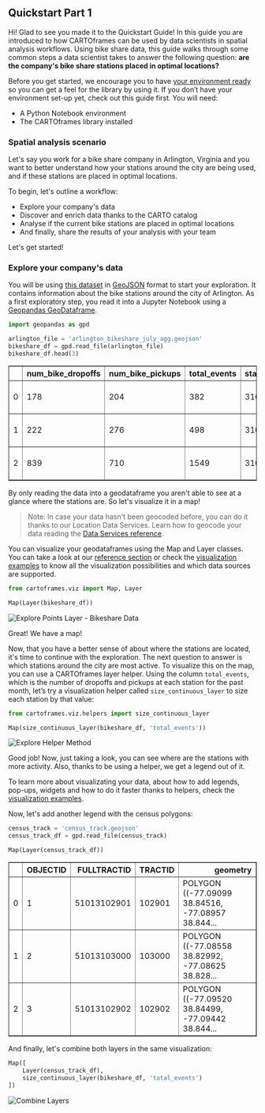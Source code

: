 ## Quickstart Part 1

Hi! Glad to see you made it to the Quickstart Guide! In this guide you are introduced to how CARTOframes can be used by data scientists in spatial analysis workflows. Using bike share data, this guide walks through some common steps a data scientist takes to answer the following question: **are the company's bike share stations placed in optimal locations?**

Before you get started, we encourage you to have [your environment ready](/developers/cartoframes/guides/Install-CARTOframes-in-your-Notebooks) so you can get a feel for the library by using it. If you don’t have your environment set-up yet, check out this guide first. You will need:

- A Python Notebook environment
- The CARTOframes library installed

### Spatial analysis scenario

Let's say you work for a bike share company in Arlington, Virginia and you want to better understand how your stations around the city are being used, and if these stations are placed in optimal locations.

To begin, let's outline a workflow: 

- Explore your company's data
- Discover and enrich data thanks to the CARTO catalog
- Analyse if the current bike stations are placed in optimal locations
- And finally, share the results of your analysis with your team

Let's get started!

### Explore your company's data

You will be using [this dataset](https://github.com/CartoDB/cartoframes/tree/develop/docs/developer-center/guides/quickstart/arlington_bikeshare_july_agg.geojson) in [GeoJSON](https://geojson.org) format to start your exploration. It contains information about the bike stations around the city of Arlington. As a first exploratory step, you read it into a Jupyter Notebook using a [Geopandas GeoDataframe](http://geopandas.org/reference/geopandas.GeoDataFrame.html).

```py
import geopandas as gpd

arlington_file = 'arlington_bikeshare_july_agg.geojson'
bikeshare_df = gpd.read_file(arlington_file)
bikeshare_df.head(3)
```

<table class="dataframe" border="1">
  <thead>
    <tr style="text-align: right;">
      <th></th>
      <th>num_bike_dropoffs</th>
      <th>num_bike_pickups</th>
      <th>total_events</th>
      <th>station_id</th>
      <th>longitude</th>
      <th>latitude</th>
      <th>geometry</th>
    </tr>
  </thead>
  <tbody>
    <tr>
      <td>0</td>
      <td>178</td>
      <td>204</td>
      <td>382</td>
      <td>31000</td>
      <td>-77.053144</td>
      <td>38.858726</td>
      <td>POINT (-77.05314 38.85873)</td>
    </tr>
    <tr>
      <td>1</td>
      <td>222</td>
      <td>276</td>
      <td>498</td>
      <td>31001</td>
      <td>-77.053738</td>
      <td>38.857216</td>
      <td>POINT (-77.05374 38.85722)</td>
    </tr>
    <tr>
      <td>2</td>
      <td>839</td>
      <td>710</td>
      <td>1549</td>
      <td>31002</td>
      <td>-77.049218</td>
      <td>38.856372</td>
      <td>POINT (-77.04922 38.85637)</td>
    </tr>
  </tbody>
</table>

By only reading the data into a geodataframe you aren't able to see at a glance where the stations are. So let's visualize it in a map!

> Note: In case your data hasn't been geocoded before, you can do it thanks to our Location Data Services. Learn how to geocode your data reading the [Data Services reference](/developers/cartoframes/reference/#heading-Data-Services).

You can visualize your geodataframes using the Map and Layer classes. You can take a look at our [reference section](/developers/cartoframes/reference/) or check the [visualization examples](/developers/cartoframes/examples/) to know all the visualization possibilities and which data sources are supported.

```py
from cartoframes.viz import Map, Layer

Map(Layer(bikeshare_df))
```

![Explore Points Layer - Bikeshare Data](../../img/guides/quickstart/explore_points_layer.png)

Great! We have a map!

Now, that you have a better sense of about where the stations are located, it's time to continue with the exploration. The next question to answer is which stations around the city are most active. To visualize this on the map, you can use a CARTOframes layer helper. Using the column `total_events`, which is the number of dropoffs and pickups at each station for the past month, let’s try a visualization helper called `size_continuous_layer` to size each station by that value:

```py
from cartoframes.viz.helpers import size_continuous_layer

Map(size_continuous_layer(bikeshare_df, 'total_events'))
```

![Explore Helper Method](../../img/guides/quickstart/explore_helper.png)

Good job! Now, just taking a look, you can see where are the stations with more activity. Also, thanks to be using a helper, we get a legend out of it.

To learn more about visualizating your data, about how to add legends, pop-ups, widgets and how to do it faster thanks to helpers, check the [visualization examples](/developers/cartoframes/examples/#example-add-default-widget).

Now, let's add another legend with the census polygons:

```py
census_track = 'census_track.geojson'
census_track_df = gpd.read_file(census_track)

Map(Layer(census_track_df))
```

<table class="dataframe" border="1">
  <thead>
    <tr style="text-align: right;">
      <th></th>
      <th>OBJECTID</th>
      <th>FULLTRACTID</th>
      <th>TRACTID</th>
      <th>geometry</th>
    </tr>
  </thead>
  <tbody>
    <tr>
      <td>0</td>
      <td>1</td>
      <td>51013102901</td>
      <td>102901</td>
      <td>POLYGON ((-77.09099 38.84516, -77.08957 38.844...</td>
    </tr>
    <tr>
      <td>1</td>
      <td>2</td>
      <td>51013103000</td>
      <td>103000</td>
      <td>POLYGON ((-77.08558 38.82992, -77.08625 38.828...</td>
    </tr>
    <tr>
      <td>2</td>
      <td>3</td>
      <td>51013102902</td>
      <td>102902</td>
      <td>POLYGON ((-77.09520 38.84499, -77.09442 38.844...</td>
    </tr>
  </tbody>
</table>

And finally, let's combine both layers in the same visualization:

```py
Map([
    Layer(census_track_df),
    size_continuous_layer(bikeshare_df, 'total_events')
])
```

![Combine Layers](../../img/guides/quickstart/combine_layers.png)